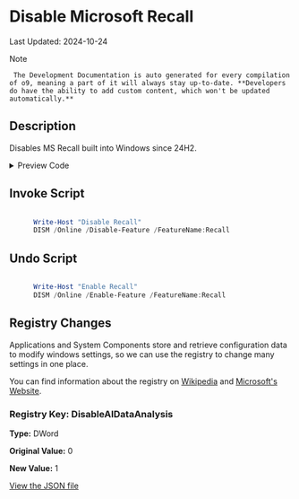 # Disable Microsoft Recall

Last Updated: 2024-10-24


> [!NOTE]
     The Development Documentation is auto generated for every compilation of o9, meaning a part of it will always stay up-to-date. **Developers do have the ability to add custom content, which won't be updated automatically.**
## Description

Disables MS Recall built into Windows since 24H2.

<!-- BEGIN CUSTOM CONTENT -->

<!-- END CUSTOM CONTENT -->

<details>
<summary>Preview Code</summary>

```json
"WPFTweaksRecallOff": {
    "Content": "Disable Recall",
    "Description": "Turn Recall off",
    "category": "Essential Tweaks",
    "panel": "1",
    "Order": "a011_",
    "registry": [
      {

        "Path": "HKLM:\\SOFTWARE\\Policies\\Microsoft\\Windows\\WindowsAI",
        "Name": "DisableAIDataAnalysis",
        "Type": "DWord",
        "Value": "1",
        "OriginalValue": "0"
      }
    ],
    "InvokeScript": [
      "
      Write-Host \"Disable Recall\"
      DISM /Online /Disable-Feature /FeatureName:Recall
      "
    ],
    "UndoScript": [
      "
      Write-Host \"Enable Recall\"
      DISM /Online /Enable-Feature /FeatureName:Recall
      "
    ],
    "link": "https://o9-9.github.io/o9/dev/tweaks/Essential-Tweaks/DisableRecall"
  },
```

</details>

## Invoke Script

```powershell

      Write-Host "Disable Recall"
      DISM /Online /Disable-Feature /FeatureName:Recall


```
## Undo Script

```powershell

      Write-Host "Enable Recall"
      DISM /Online /Enable-Feature /FeatureName:Recall


```
## Registry Changes
Applications and System Components store and retrieve configuration data to modify windows settings, so we can use the registry to change many settings in one place.


You can find information about the registry on [Wikipedia](https://www.wikiwand.com/en/Windows_Registry) and [Microsoft's Website](https://learn.microsoft.com/en-us/windows/win32/sysinfo/registry).

### Registry Key: DisableAIDataAnalysis

**Type:** DWord

**Original Value:** 0

**New Value:** 1

<!-- BEGIN SECOND CUSTOM CONTENT -->

<!-- END SECOND CUSTOM CONTENT -->


[View the JSON file](https://github.com/o9-9/o9/tree/main/config/tweaks.json)
